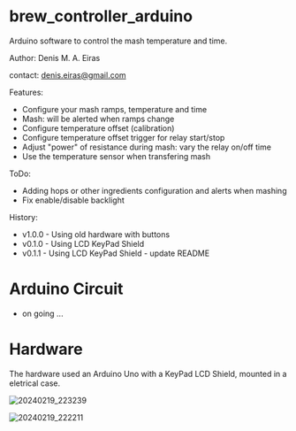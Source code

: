 # brew_controller_arduino
Arduino software to control the mash temperature and time.

Author: Denis M. A. Eiras

contact: denis.eiras@gmail.com

Features:
- Configure your mash ramps, temperature and time
- Mash: will be alerted when ramps change
- Configure temperature offset (calibration)
- Configure temperature offset trigger for relay start/stop
- Adjust "power" of resistance during mash: vary the relay on/off time 
- Use the temperature sensor when transfering mash

ToDo:
- Adding hops or other ingredients configuration and alerts when mashing
- Fix enable/disable backlight

History:
- v1.0.0 - Using old hardware with buttons
- v0.1.0 - Using LCD KeyPad Shield
- v0.1.1 - Using LCD KeyPad Shield - update README

# Arduino Circuit

- on going ...

# Hardware

The hardware used an Arduino Uno with a KeyPad LCD Shield, mounted in a eletrical case.

![20240219_223239](https://github.com/deniseiras/brew_controller_arduino/assets/6113640/7a7fca70-ddbe-4672-b659-20944ca70ce2)

![20240219_222211](https://github.com/deniseiras/brew_controller_arduino/assets/6113640/822be15f-7760-4e98-9d4e-c755a41d48c3)


